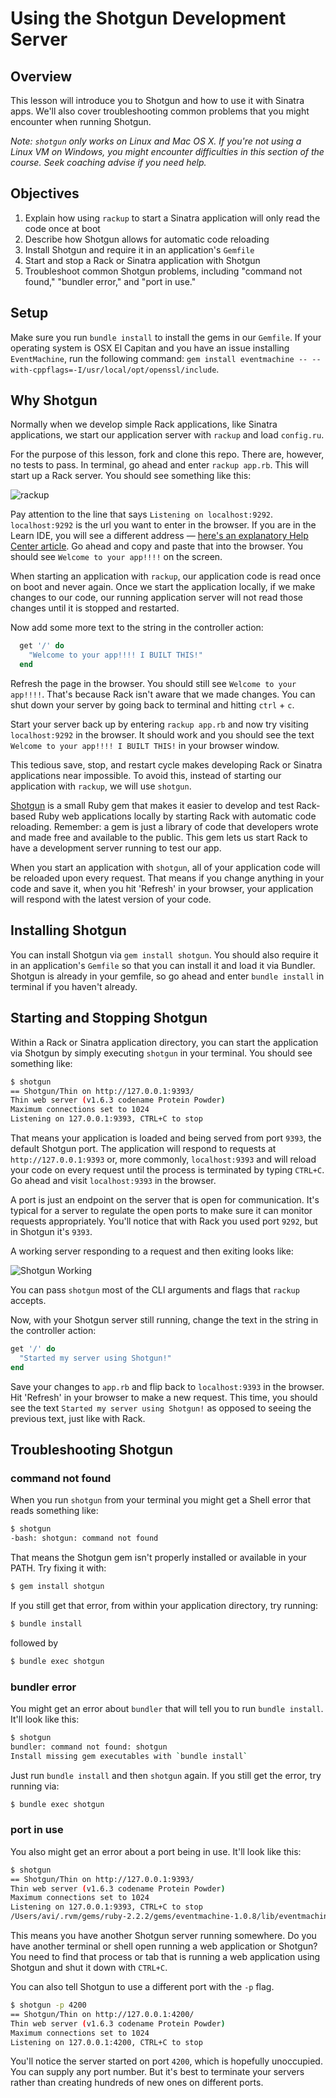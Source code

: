 # Using the Shotgun Development Server

## Overview

This lesson will introduce you to Shotgun and how to use it with Sinatra apps.
We'll also cover troubleshooting common problems that you might encounter when
running Shotgun.

_Note: `shotgun` only works on Linux and Mac OS X. If you're not using a Linux
VM on Windows, you might encounter difficulties in this section of the course.
Seek coaching advise if you need help._

## Objectives

1. Explain how using `rackup` to start a Sinatra application will only read the
   code once at boot
2. Describe how Shotgun allows for automatic code reloading
3. Install Shotgun and require it in an application's `Gemfile`
4. Start and stop a Rack or Sinatra application with Shotgun
5. Troubleshoot common Shotgun problems, including "command not found," "bundler error," and "port in use."

## Setup

Make sure you run `bundle install` to install the gems in our `Gemfile`. If your
operating system is OSX El Capitan and you have an issue installing
`EventMachine`, run the following command: `gem install eventmachine --
--with-cppflags=-I/usr/local/opt/openssl/include`.

## Why Shotgun

Normally when we develop simple Rack applications, like Sinatra applications, we
start our application server with `rackup` and load `config.ru`.

For the purpose of this lesson, fork and clone this repo. There are, however, no
tests to pass. In terminal, go ahead and enter `rackup app.rb`. This will start
up a Rack server. You should see something like this:

![rackup](https://s3.amazonaws.com/learn-verified/rackup.png)

Pay attention to the line that says `Listening on localhost:9292`.
`localhost:9292` is the url you want to enter in the browser. If you are in the
Learn IDE, you will see a different address — [here's an explanatory Help Center
article][help]. Go ahead and copy and paste that into the browser. You should
see `Welcome to your app!!!!` on the screen.

[help]: http://help.learn.co/the-learn-ide/common-ide-questions/accessing-localhost-in-the-learn-ide

When starting an application with `rackup`, our application code is read once on
boot and never again. Once we start the application locally, if we make changes
to our code, our running application server will not read those changes until it
is stopped and restarted.

Now add some more text to the string in the controller action:

```ruby
  get '/' do
    "Welcome to your app!!!! I BUILT THIS!"
  end
```

Refresh the page in the browser. You should still see `Welcome to your app!!!!`.
That's because Rack isn't aware that we made changes. You can shut down your
server by going back to terminal and hitting `ctrl` + `c`.

Start your server back up by entering `rackup app.rb` and now try visiting
`localhost:9292` in the browser. It should work and you should see the text
`Welcome to your app!!!! I BUILT THIS!` in your browser window.

This tedious save, stop, and restart cycle makes developing Rack or Sinatra
applications near impossible. To avoid this, instead of starting our application
with `rackup`, we will use `shotgun`.

[Shotgun][] is a small Ruby gem that makes it
easier to develop and test Rack-based Ruby web applications locally by starting
Rack with automatic code reloading. Remember: a gem is just a library of code
that developers wrote and made free and available to the public. This gem lets
us start Rack to have a development server running to test our app.

[Shotgun]: https://github.com/rtomayko/shotgun

When you start an application with `shotgun`, all of your application code will
be reloaded upon every request. That means if you change anything in your code
and save it, when you hit 'Refresh' in your browser, your application will
respond with the latest version of your code.

## Installing Shotgun

You can install Shotgun via `gem install shotgun`. You should also require it in
an application's `Gemfile` so that you can install it and load it via Bundler.
Shotgun is already in your gemfile, so go ahead and enter `bundle install` in
terminal if you haven't already.

## Starting and Stopping Shotgun

Within a Rack or Sinatra application directory, you can start the application
via Shotgun by simply executing `shotgun` in your terminal. You should see
something like:

```sh
$ shotgun
== Shotgun/Thin on http://127.0.0.1:9393/
Thin web server (v1.6.3 codename Protein Powder)
Maximum connections set to 1024
Listening on 127.0.0.1:9393, CTRL+C to stop
```

That means your application is loaded and being served from port `9393`, the
default Shotgun port. The application will respond to requests at
`http://127.0.0.1:9393` or, more commonly, `localhost:9393` and will reload your
code on every request until the process is terminated by typing `CTRL+C`. Go
ahead and visit `localhost:9393` in the browser.

A port is just an endpoint on the server that is open for communication. It's
typical for a server to regulate the open ports to make sure it can monitor
requests appropriately. You'll notice that with Rack you used port `9292`, but
in Shotgun it's `9393`.

A working server responding to a request and then exiting looks like:

![Shotgun Working](https://dl.dropboxusercontent.com/s/0dwm67kbwvbope1/2015-09-15%20at%2011.12%20PM.png)

You can pass `shotgun` most of the CLI arguments and flags that `rackup` accepts.

Now, with your Shotgun server still running, change the text in the string in
the controller action:

```ruby
get '/' do
  "Started my server using Shotgun!"
end
```

Save your changes to `app.rb` and flip back to `localhost:9393` in the browser.
Hit 'Refresh' in your browser to make a new request. This time, you should see
the text `Started my server using Shotgun!` as opposed to seeing the previous
text, just like with Rack.

## Troubleshooting Shotgun

### command not found

When you run `shotgun` from your terminal you might get a Shell error that reads
something like:

```sh
$ shotgun
-bash: shotgun: command not found
```

That means the Shotgun gem isn't properly installed or available in your PATH.
Try fixing it with:

```sh
$ gem install shotgun
```

If you still get that error, from within your application directory, try
running:

```sh
$ bundle install
```

followed by

```sh
$ bundle exec shotgun
```

### bundler error

You might get an error about `bundler` that will tell you to run `bundle
install`. It'll look like this:

```sh
$ shotgun
bundler: command not found: shotgun
Install missing gem executables with `bundle install`
```

Just run `bundle install` and then `shotgun` again. If you still get the error,
try running via:

```sh
$ bundle exec shotgun
```

### port in use

You also might get an error about a port being in use. It'll look like this:

```sh
$ shotgun
== Shotgun/Thin on http://127.0.0.1:9393/
Thin web server (v1.6.3 codename Protein Powder)
Maximum connections set to 1024
Listening on 127.0.0.1:9393, CTRL+C to stop
/Users/avi/.rvm/gems/ruby-2.2.2/gems/eventmachine-1.0.8/lib/eventmachine.rb:534:in `start_tcp_server': no acceptor (port is in use or requires root privileges) (RuntimeError)
```

This means you have another Shotgun server running somewhere. Do you have
another terminal or shell open running a web application or Shotgun? You need to
find that process or tab that is running a web application using Shotgun and
shut it down with `CTRL+C`.

You can also tell Shotgun to use a different port with the `-p` flag.

```sh
$ shotgun -p 4200
== Shotgun/Thin on http://127.0.0.1:4200/
Thin web server (v1.6.3 codename Protein Powder)
Maximum connections set to 1024
Listening on 127.0.0.1:4200, CTRL+C to stop
```

You'll notice the server started on port `4200`, which is hopefully unoccupied.
You can supply any port number. But it's best to terminate your servers rather
than creating hundreds of new ones on different ports.
